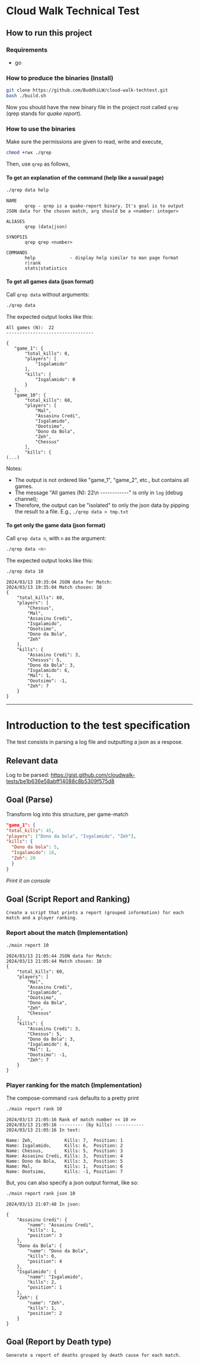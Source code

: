 # Cloud Walk Technical Test

## How to run this project

### Requirements 
- go

### How to produce the binaries (Install)

``` sh
git clone https://github.com/BuddhiLW/cloud-walk-techtest.git
bash ./build.sh
```

Now you should have the new binary file in the project root called `qrep` (qrep stands for *quake report*).

### How to use the binaries

Make sure the permissions are given to read, write and execute,

``` sh
chmod +rwx ./qrep
```

Then, use `qrep` as follows,

#### To get an explanation of the command (help like a `man`ual page)
``` sh
./qrep data help
```

``` output
NAME
       qrep - qrep is a quake-report binary. It's goal is to output JSON data for the chosen match, arg should be a <number: integer>

ALIASES
       qrep (data|json)

SYNOPSIS
       qrep qrep <number>

COMMANDS
       help             - display help similar to man page format
       r|rank
       stats|statistics
```

#### To get all games data (json format)

Call `qrep data` without arguments: 
``` sh
./qrep data 
```

The expected output looks like this:

 ```  output
All games (N):  22
---------------------------------

{
    "game_1": {
        "total_kills": 0,
        "players": [
            "Isgalamido"
        ],
        "kills": {
            "Isgalamido": 0
        }
    },
    "game_10": {
        "total_kills": 60,
        "players": [
            "Mal",
            "Assasinu Credi",
            "Isgalamido",
            "Oootsimo",
            "Dono da Bola",
            "Zeh",
            "Chessus"
        ],
        "kills": {
(...)
```

Notes:
- The output is not ordered like "game_1", "game_2", etc., but contains all games.
- The message "All games (N):  22\n ------------" is only in `log` (debug channel);
- Therefore, the output can be "isolated" to only the json data by pipping the result to a file. E.g., `./qrep data > tmp.txt`

#### To get only the <nth> game data (json format)

Call `qrep data n`, with `n` as the argument: 
``` sh
./qrep data <n>
```

The expected output looks like this:

``` sh
./qrep data 10
```

``` output
2024/03/13 19:35:04 JSON data for Match:
2024/03/13 19:35:04 Match chosen: 10
{
    "total_kills": 60,
    "players": [
        "Chessus",
        "Mal",
        "Assasinu Credi",
        "Isgalamido",
        "Oootsimo",
        "Dono da Bola",
        "Zeh"
    ],
    "kills": {
        "Assasinu Credi": 3,
        "Chessus": 5,
        "Dono da Bola": 3,
        "Isgalamido": 6,
        "Mal": 1,
        "Oootsimo": -1,
        "Zeh": 7
    }
}
```


---------------
# Introduction to the **test** specification

The test consists in parsing a log file and outputting a json as a respose.

## Relevant data

Log to be parsed: https://gist.github.com/cloudwalk-tests/be1b636e58abff14088c8b5309f575d8

## Goal (Parse)

Transform log into this structure, per game-match

``` json
"game_1": {
"total_kills": 45,
"players": ["Dono da bola", "Isgalamido", "Zeh"],
"kills": {
  "Dono da bola": 5,
  "Isgalamido": 18,
  "Zeh": 20
  }
}
```

*Print it on console*

## Goal (Script Report and Ranking)

``` quote
Create a script that prints a report (grouped information) for each match and a player ranking.
```

### Report about the match (Implementation)
``` sh
./main report 10
```

``` output
2024/03/13 21:05:44 JSON data for Match:
2024/03/13 21:05:44 Match chosen: 10
{
    "total_kills": 60,
    "players": [
        "Mal",
        "Assasinu Credi",
        "Isgalamido",
        "Oootsimo",
        "Dono da Bola",
        "Zeh",
        "Chessus"
    ],
    "kills": {
        "Assasinu Credi": 3,
        "Chessus": 5,
        "Dono da Bola": 3,
        "Isgalamido": 6,
        "Mal": 1,
        "Oootsimo": -1,
        "Zeh": 7
    }
}
```

### Player ranking for the match (Implementation)

The compose-command `rank` defaults to a pretty print
``` sh
./main report rank 10
```

``` output
2024/03/13 21:05:16 Rank of match number << 10 >>
2024/03/13 21:05:16 --------- (by kills) -----------
2024/03/13 21:05:16 In text:

Name: Zeh,            Kills: 7,  Position: 1
Name: Isgalamido,     Kills: 6,  Position: 2
Name: Chessus,        Kills: 5,  Position: 3
Name: Assasinu Credi, Kills: 3,  Position: 4
Name: Dono da Bola,   Kills: 3,  Position: 5
Name: Mal,            Kills: 1,  Position: 6
Name: Oootsimo,       Kills: -1, Position: 7
```

But, you can also specify a json output format, like so:

``` sh
./main report rank json 10
```

``` output
2024/03/13 21:07:48 In json:

{
    "Assasinu Credi": {
        "name": "Assasinu Credi",
        "kills": 1,
        "position": 3
    },
    "Dono da Bola": {
        "name": "Dono da Bola",
        "kills": 0,
        "position": 4
    },
    "Isgalamido": {
        "name": "Isgalamido",
        "kills": 2,
        "position": 1
    },
    "Zeh": {
        "name": "Zeh",
        "kills": 1,
        "position": 2
    }
}
```



## Goal (Report by Death type)

``` 
Generate a report of deaths grouped by death cause for each match.
```


